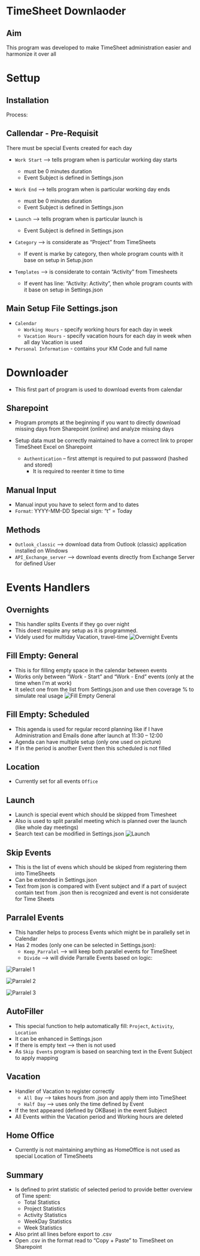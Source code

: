 # TimeSheet Downlaoder
## Aim
This program was developed to make TimeSheet administration easier and harmonize it over all  

# Settup
## Installation
Process:
    

## Callendar - Pre-Requisit
There must be special Events created for each day
- `Work Start` --> tells program when is particular working day starts
    - must be 0 minutes duration 
    - Event Subject is defined in Settings.json

- `Work End` --> tells program when is particular working day ends
    - must be 0 minutes duration 
    - Event Subject is defined in Settings.json

- `Launch` --> tells program when is particular launch is 
    - Event Subject is defined in Settings.json

- `Category` --> is considerate as “Project” from TimeSheets
    - If event is marke by category, then whole program counts with it base on setup in Setup.json

- `Templates` --> is considerate to contain “Activity” from Timesheets
    - If event has line: “Activity: Activity”, then whole program counts with it base on setup in Settings.json

## Main Setup File Settings.json
- `Calendar`
    - `Working Hours` - specify working hours for each day in week
    - `Vacation Hours` - specify vacation hours for each day in week when all day Vacation is used
- `Personal Information` - contains your KM Code and full name

# Downloader
- This first part of program is used to download events from calendar

## Sharepoint
- Program prompts at the beginning if you want to directly download missing days from Sharepoint (online) and analyze missing days

- Setup data must be correctly maintained to have a correct link to proper TimeSheet Excel on Sharepoint 
    - `Authentication` 
        – first attempt is required to put password (hashed and stored)
        - It is required to reenter it time to time

## Manual Input
- Manual input you have to select form and to dates
- `Format`: 
    YYYY-MM-DD
    Special sign: “t” = Today

## Methods
- `Outlook_classic` --> download data from Outlook (classic) application installed on Windows
- `API_Exchange_server` --> download events directly from Exchange Server for defined User

# Events Handlers

## Overnights
- This handler splits Events if they go over night
- This doest require any setup as it is programmed.
- Videly used for multiday Vacation, travel-time
![Overnight Events](https://github.com/JanVasko1/KM-Calendar_Reading/blob/main/images/OverNight.png?raw=true
 "Overnight Events")

## Fill Empty: General
- This is for filling empty space in the calendar between events
- Works only between “Work - Start” and “Work - End” events (only at the time when I'm at work)
- It select one from the list from Settings.json and use then coverage % to simulate real usage
![Fill Empty General](https://github.com/JanVasko1/KM-Calendar_Reading/blob/main/images/Empty_General.png?raw=true
 "Fill Empty General")

## Fill Empty: Scheduled
- This agenda is used for regular record planning like if I have Administration and Emails done after launch at 11:30 – 12:00
- Agenda can have multiple setup (only one used on picture)
- If in the period is another Event then this scheduled is not filled

## Location
- Currently set for all events `Office`

## Launch
- Launch is special event which should be skipped from Timesheet
- Also is used to split  parallel meeting which is planned over the launch (like whole day meetings)
- Search text can be modified in Settings.json
![Launch ](https://github.com/JanVasko1/KM-Calendar_Reading/blob/main/images/Launch.png?raw=true
 "Launch")

## Skip Events
- This is the list of evens which should be skiped from registering them into TimeSheets
- Can be extended in Settings.json 
- Text from json is compared with Event subject and if a part of suvject contain text from .json then is recognized and event is not considerate for Time Sheets

## Parralel Events
- This handler helps to process Events which might be in parallelly set in Calendar
- Has 2 modes (only one can be selected in Settings.json):
    - `Keep_Parralel` --> will keep both parallel events for TimeSheet
    - `Divide` --> will divide Parralle Events based on logic:

![Parralel 1](https://github.com/JanVasko1/KM-Calendar_Reading/blob/main/images/Parralel1.png?raw=true
 "Parralel 1")

 ![Parralel 2](https://github.com/JanVasko1/KM-Calendar_Reading/blob/main/images/Parralel2.png?raw=true
 "Parralel 2")

 ![Parralel 3](https://github.com/JanVasko1/KM-Calendar_Reading/blob/main/images/Parralel3.png?raw=true
 "Parralel 3")

## AutoFiller
- This special function to help automatically fill: `Project`, `Activity`, `Location`
- It can be enhanced in Settings.json 
- If there is empty text --> then is not used
- As `Skip Events` program is based on searching text in the Event Subject to apply mapping

## Vacation
- Handler of Vacation to register correctly 
    - `All Day` --> takes hours from .json and apply them into TimeSheet
    - `Half Day` --> uses only the time defined by Event
- If the text appeared (defined by OKBase) in the event Subject
- All Events within the Vacation period and Working hours are deleted

## Home Office
- Currently is not maintaining anything as HomeOffice is not used as special Location of TimeSheets

## Summary
- Is defined to print statistic of selected period to provide better overview of Time spent:
    - Total Statistics
    - Project Statistics
    - Activity Statistics
    - WeekDay Statistics
    - Week Statistics
- Also print all lines before export to .csv
- Open .csv in the format read to “Copy + Paste” to TimeSheet on Sharepoint
